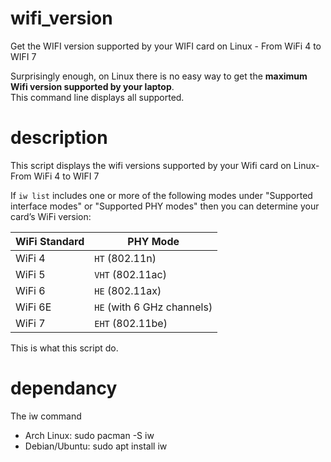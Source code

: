 # wifi_version
Get the WIFI version supported by your WIFI card on Linux - From WiFi 4  to WIFI 7

Surprisingly enough, on Linux there is no easy way to get the **maximum Wifi version supported by your laptop**.   
This command line displays all supported.

# description
This script displays the wifi versions supported by your Wifi card on Linux- From WiFi 4  to WIFI 7

If `iw list` includes one or more of the following modes under "Supported interface modes" or "Supported PHY modes" then
you can determine your card’s WiFi version:

   | WiFi Standard | PHY Mode                   |
   |---------------|----------------------------|
   | WiFi 4        | `HT` (802.11n)             |
   | WiFi 5        | `VHT` (802.11ac)           |
   | WiFi 6        | `HE` (802.11ax)            |
   | WiFi 6E       | `HE` (with 6 GHz channels) |
   | WiFi 7        | `EHT` (802.11be)           |

This is what this script do.

# dependancy
The iw command 

- Arch Linux: sudo pacman -S iw
- Debian/Ubuntu: sudo apt install iw


